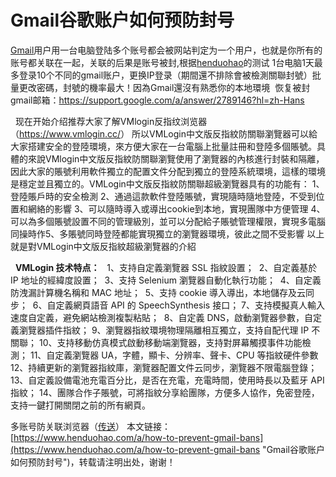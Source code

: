# Gmail谷歌账户如何预防封号
[Gmail](https://www.henduohao.com/tag/gmail "Gmail是Google的免费网络邮件服务，也是世界上用户量最多的邮箱。")用户用一台电脑登陆多个账号都会被网站判定为一个用户，也就是你所有的账号都关联在一起，关联的后果是账号被封,根据[henduohao](https://www.henduohao.com/)的测试
​
1台电脑1天最多登录10个不同的gmail账户，更换IP登录（期間還不排除會被檢測關聯封號）批量更改密碼，封號的機率最大！
​
因為Gmail還沒有熟悉你的本地環境
​
恢复被封gmail邮箱：<https://support.google.com/a/answer/2789146?hl=zh-Hans>
​

​
​
现在开始介绍推荐大家了解VMlogin反指纹浏览器（<https://www.vmlogin.cc/>）
​
所以VMLogin中文版反指紋防關聯瀏覽器可以給大家搭建安全的登陸環境，來方便大家在一台電腦上批量註冊和登陸多個賬號。
​
具體的來說VMlogin中文版反指紋防關聯瀏覽使用了瀏覽器的內核進行封裝和隔離，因此大家的賬號利用軟件獨立的配置文件分配到獨立的登陸系統環境，這樣的環境是穩定並且獨立的。
​
VMLogin中文版反指紋防關聯超級瀏覽器具有的功能有：
​
1、登陸賬戶時的安全檢測
​
2、通過這款軟件登陸賬號，實現隨時隨地登陸，不受到位置和網絡的影響
​
3、可以隨時導入或導出cookie到本地，實現團隊中方便管理
​
4、可以為多個賬號設置不同的管理級別，並可以分配給子賬號管理權限，實現多電腦同操時作
​
5、多賬號同時登陸都能實現獨立的瀏覽器環境，彼此之間不受影響
​
以上就是對VMLogin中文版反指紋超級瀏覽器的介紹
​

​
​
**VMLogin 技术特点：**
​
​
1、支持自定義瀏覽器 SSL 指紋設置；
​
2、自定義基於 IP 地址的經緯度設置；
​
3、支持 Selenium 瀏覽器自動化執行功能；
​
4、自定義防洩漏計算機名稱和 MAC 地址；
​
5、支持 cookie 導入導出，本地儲存及云同步；
​
6、自定義網頁語音 API 的 SpeechSynthesis 接口；
​
7、支持模擬真人輸入速度自定義，避免網站檢測複製粘貼；
​
8、自定義 DNS，啟動瀏覽器參數，自定義瀏覽器插件指紋；
​
9、瀏覽器指紋環境物理隔離相互獨立，支持自配代理 IP 不關聯；
​
10、支持移動仿真模式啟動移動端瀏覽器，支持對屏幕觸摸事件功能檢測；
​
11、自定義瀏覽器 UA，字體，顯卡、分辨率、聲卡、CPU 等指紋硬件參數
​
12、持續更新的瀏覽器指紋庫，瀏覽器配置文件云同步，瀏覽器不限電腦登錄；
​
13、自定義設備電池充電百分比，是否在充電，充電時間，使用時長以及藍牙 API 指紋；
​
14、團隊合作子賬號，可將指紋分享給團隊，方便多人協作，免密登陸，支持一鍵打開關閉之前的所有網頁。
​

多账号防关联浏览器（[传送](https://www.vmlogin.cc/)）
​
本文链接：[https://www.henduohao.com/a/how-to-prevent-gmail-bans](https://www.henduohao.com/a/how-to-prevent-gmail-bans "Gmail谷歌账户如何预防封号")，转载请注明出处，谢谢！